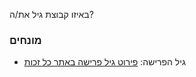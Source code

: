 באיזו קבוצת גיל את/ה?

### מונחים
* גיל הפרישה:
[פירוט גיל פרישה באתר כל זכות](https://www.kolzchut.org.il/he/גיל_פרישה_מעבודה)
